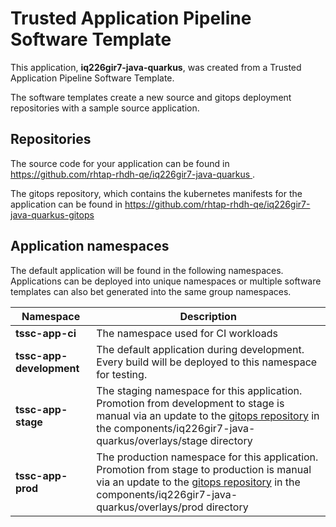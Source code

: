 # Trusted Application Pipeline Software Template

This application, **iq226gir7-java-quarkus**, was created from a Trusted Application Pipeline Software Template.

The software templates create a new source and gitops deployment repositories with a sample source application. 

## Repositories

The source code for your application can be found in [https://github.com/rhtap-rhdh-qe/iq226gir7-java-quarkus ](https://github.com/rhtap-rhdh-qe/iq226gir7-java-quarkus ).
 
The gitops repository, which contains the kubernetes manifests for the application can be found in 
[https://github.com/rhtap-rhdh-qe/iq226gir7-java-quarkus-gitops ](https://github.com/rhtap-rhdh-qe/iq226gir7-java-quarkus-gitops ) 

## Application namespaces 

The default application will be found in the following namespaces. Applications can be deployed into unique namespaces or multiple software templates can also bet generated into the same group namespaces.  

|  Namespace   |  Description   |  
| -------- | -------- |
| **tssc-app-ci** | The namespace used for CI workloads |
| **tssc-app-development** | The default application during development. Every build will be deployed to this namespace for testing. |
| **tssc-app-stage** | The staging namespace for this application. Promotion from development to stage is manual via an update to the [gitops repository](https://github.com/rhtap-rhdh-qe/iq226gir7-java-quarkus-gitops ) in the components/iq226gir7-java-quarkus/overlays/stage directory |
| **tssc-app-prod** | The production namespace for this application. Promotion from stage to production is manual via an update to the [gitops repository](https://github.com/rhtap-rhdh-qe/iq226gir7-java-quarkus-gitops ) in the components/iq226gir7-java-quarkus/overlays/prod directory |